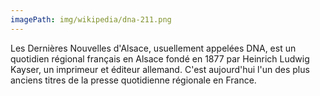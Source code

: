 ```yaml
---
imagePath: img/wikipedia/dna-211.png
---
```


Les Dernières Nouvelles d'Alsace, usuellement appelées DNA, est un quotidien régional français en Alsace fondé en 1877 par Heinrich Ludwig Kayser, un imprimeur et éditeur allemand.
C'est aujourd'hui l'un des plus anciens titres de la presse quotidienne régionale en France.
